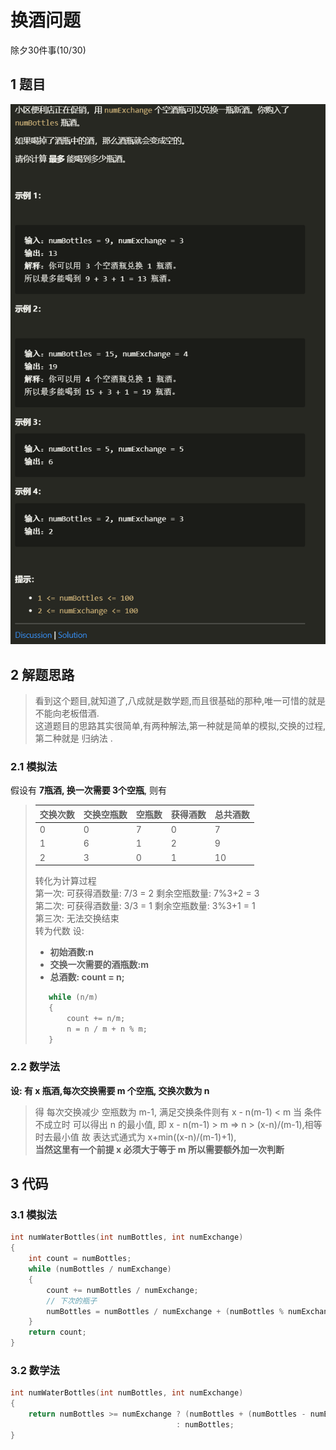 # 换酒问题
除夕30件事(10/30)
## 1 题目
![alt](Q.PNG)

## 2 解题思路
> 看到这个题目,就知道了,八成就是数学题,而且很基础的那种,唯一可惜的就是不能向老板借酒.  
>这道题目的思路其实很简单,有两种解法,第一种就是简单的模拟,交换的过程,第二种就是 归纳法 .  
### 2.1 模拟法  
假设有 **7瓶酒, 换一次需要 3个空瓶**, 则有   
>|交换次数|交换空瓶数|空瓶数|获得酒数|总共酒数|
>|--|--|--|--|--|
>|0|0|7|0|7
>|1|6|1|2|9
>|2|3|0|1|10
> 转化为计算过程  
第一次: 可获得酒数量: 7/3 = 2 剩余空瓶数量: 7%3+2 = 3  
第二次: 可获得酒数量: 3/3 = 1 剩余空瓶数量: 3%3+1 = 1  
第三次: 无法交换结束  
转为代数 设:  
> *    **初始酒数:n**  
> *    **交换一次需要的酒瓶数:m**  
> *    **总酒数: count = n;**
>```c
>    while (n/m)
>    {
>        count += n/m;
>        n = n / m + n % m;
>    }
>```

### 2.2 数学法
**设: 有 x 瓶酒,每次交换需要 m 个空瓶, 交换次数为 n**  
> 得 每次交换减少 空瓶数为 m-1, 满足交换条件则有
> x - n(m-1) < m
> 当 条件不成立时 可以得出 n 的最小值, 即
> x - n(m-1) > m => n > (x-n)/(m-1),相等时去最小值
> 故 表达式通式为 x+min((x-n)/(m-1)+1),  
**当然这里有一个前提 x 必须大于等于 m 所以需要额外加一次判断**


## 3 代码
### 3.1 模拟法
```c
int numWaterBottles(int numBottles, int numExchange)
{
    int count = numBottles;
    while (numBottles / numExchange)
    {
        count += numBottles / numExchange;
        // 下次的瓶子
        numBottles = numBottles / numExchange + (numBottles % numExchange);
    }
    return count;
}
```
### 3.2 数学法
```c
int numWaterBottles(int numBottles, int numExchange)
{
    return numBottles >= numExchange ? (numBottles + (numBottles - numExchange) / (numExchange - 1) + 1)
                                     : numBottles;
}
```